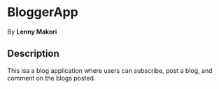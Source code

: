 # BloggerApp

By **Lenny Makori**

## Description
This isa a blog application where users can subscribe, post a blog, and comment on the blogs posted.

